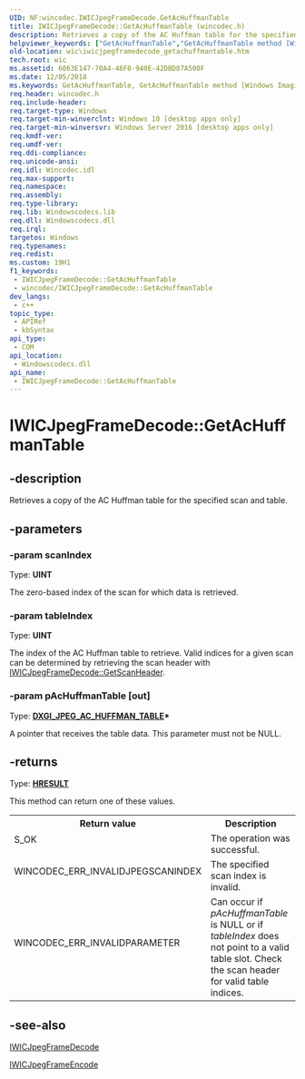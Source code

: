 ```yaml
---
UID: NF:wincodec.IWICJpegFrameDecode.GetAcHuffmanTable
title: IWICJpegFrameDecode::GetAcHuffmanTable (wincodec.h)
description: Retrieves a copy of the AC Huffman table for the specified scan and table.
helpviewer_keywords: ["GetAcHuffmanTable","GetAcHuffmanTable method [Windows Imaging Component]","GetAcHuffmanTable method [Windows Imaging Component]","IWICJpegFrameDecode interface","IWICJpegFrameDecode interface [Windows Imaging Component]","GetAcHuffmanTable method","IWICJpegFrameDecode.GetAcHuffmanTable","IWICJpegFrameDecode::GetAcHuffmanTable","wic.iwicjpegframedecode_getachuffmantable","wincodec/IWICJpegFrameDecode::GetAcHuffmanTable"]
old-location: wic\iwicjpegframedecode_getachuffmantable.htm
tech.root: wic
ms.assetid: 6063E147-70A4-46F8-940E-42DBD87A500F
ms.date: 12/05/2018
ms.keywords: GetAcHuffmanTable, GetAcHuffmanTable method [Windows Imaging Component], GetAcHuffmanTable method [Windows Imaging Component],IWICJpegFrameDecode interface, IWICJpegFrameDecode interface [Windows Imaging Component],GetAcHuffmanTable method, IWICJpegFrameDecode.GetAcHuffmanTable, IWICJpegFrameDecode::GetAcHuffmanTable, wic.iwicjpegframedecode_getachuffmantable, wincodec/IWICJpegFrameDecode::GetAcHuffmanTable
req.header: wincodec.h
req.include-header: 
req.target-type: Windows
req.target-min-winverclnt: Windows 10 [desktop apps only]
req.target-min-winversvr: Windows Server 2016 [desktop apps only]
req.kmdf-ver: 
req.umdf-ver: 
req.ddi-compliance: 
req.unicode-ansi: 
req.idl: Wincodec.idl
req.max-support: 
req.namespace: 
req.assembly: 
req.type-library: 
req.lib: Windowscodecs.lib
req.dll: Windowscodecs.dll
req.irql: 
targetos: Windows
req.typenames: 
req.redist: 
ms.custom: 19H1
f1_keywords:
 - IWICJpegFrameDecode::GetAcHuffmanTable
 - wincodec/IWICJpegFrameDecode::GetAcHuffmanTable
dev_langs:
 - c++
topic_type:
 - APIRef
 - kbSyntax
api_type:
 - COM
api_location:
 - Windowscodecs.dll
api_name:
 - IWICJpegFrameDecode::GetAcHuffmanTable
---
```


# IWICJpegFrameDecode::GetAcHuffmanTable


## -description

Retrieves a copy of the AC Huffman table for the specified scan and table.

## -parameters

### -param scanIndex

Type: <b>UINT</b>

The zero-based index of the scan for which data is retrieved.

### -param tableIndex

Type: <b>UINT</b>

The index of the AC Huffman table to retrieve. Valid indices for a given scan can be determined by retrieving the scan header with <a href="/windows/desktop/api/wincodec/nf-wincodec-iwicjpegframedecode-getscanheader">IWICJpegFrameDecode::GetScanHeader</a>.

### -param pAcHuffmanTable [out]

Type: <b><a href="/windows/desktop/direct3ddxgi/dxgi-jpeg-ac-huffman-table">DXGI_JPEG_AC_HUFFMAN_TABLE</a>*</b>

A pointer that receives the table data. This parameter must not be NULL.

## -returns

Type: <b><a href="/windows/win32/com/structure-of-com-error-codes">HRESULT</a></b>

This method can return one of these values.

<table>
<tr>
<th>Return value</th>
<th>Description</th>
</tr>
<tr>
<td width="40%">
<dl>
<dt>S_OK</dt>
</dl>
</td>
<td width="60%">
The operation was successful.

</td>
</tr>
<tr>
<td width="40%">
<dl>
<dt>WINCODEC_ERR_INVALIDJPEGSCANINDEX </dt>
</dl>
</td>
<td width="60%">
The specified scan index is invalid.

</td>
</tr>
<tr>
<td width="40%">
<dl>
<dt>WINCODEC_ERR_INVALIDPARAMETER</dt>
</dl>
</td>
<td width="60%">
Can occur if <i>pAcHuffmanTable</i> is NULL or if <i>tableIndex</i> does not point to a valid table slot. Check the scan header for valid table indices.

</td>
</tr>
</table>

## -see-also

<a href="/windows/desktop/api/wincodec/nn-wincodec-iwicjpegframedecode">IWICJpegFrameDecode</a>



<a href="/windows/desktop/api/wincodec/nn-wincodec-iwicjpegframeencode">IWICJpegFrameEncode</a>

